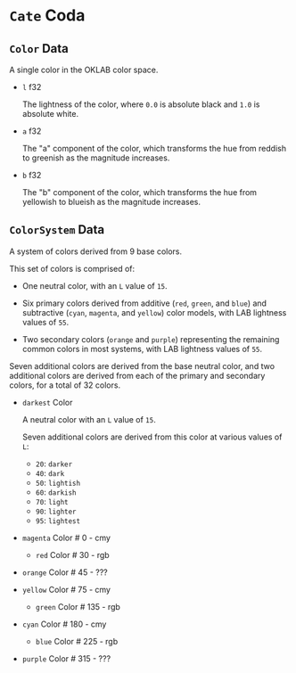 # `Cate` Coda

## `Color` Data

A single color in the OKLAB color space.

+ `l` f32

   The lightness of the color, where `0.0` is absolute black
   and `1.0` is absolute white.

+ `a` f32

   The "a" component of the color, which transforms the hue
   from reddish to greenish as the magnitude increases.

+ `b` f32

   The "b" component of the color, which transforms the hue
   from yellowish to blueish as the magnitude increases.

## `ColorSystem` Data

A system of colors derived from 9 base colors.

This set of colors is comprised of:

- One neutral color, with an `L` value of `15`.

- Six primary colors derived from additive (`red`, `green`, and `blue`)
  and subtractive (`cyan`, `magenta`, and `yellow`) color models, with
  LAB lightness values of `55`.

- Two secondary colors (`orange` and `purple`) representing the remaining
  common colors in most systems, with LAB lightness values of `55`.

Seven additional colors are derived from the base neutral color, and two
additional colors are derived from each of the primary and secondary colors,
for a total of 32 colors.

+ `darkest` Color

   A neutral color with an `L` value of `15`.

   Seven additional colors are derived from this color at
   various values of `L`:

   - `20`: `darker`
   - `40`: `dark`
   - `50`: `lightish`
   - `60`: `darkish`
   - `70`: `light`
   - `90`: `lighter`
   - `95`: `lightest`

+ `magenta` Color #   0 - cmy
    + `red` Color     #  30 - rgb

+ `orange` Color  #  45 - ???

+ `yellow` Color  #  75 - cmy
    + `green` Color   # 135 - rgb

+ `cyan` Color    # 180 - cmy
    + `blue` Color    # 225 - rgb
        
+ `purple` Color  # 315 - ???